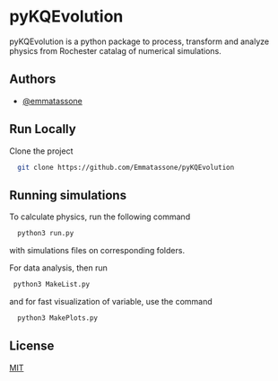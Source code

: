 
# pyKQEvolution

pyKQEvolution is a python package to process, transform and analyze physics from Rochester catalag of numerical simulations.


## Authors

- [@emmatassone](https://www.github.com/emmatassone)


## Run Locally

Clone the project

```bash
  git clone https://github.com/Emmatassone/pyKQEvolution
```




## Running simulations

To calculate physics, run the following command

```bash
  python3 run.py
```
with simulations files on corresponding folders.

For data analysis, then run
 ```bash
  python3 MakeList.py
```
and for fast visualization of variable, use the command
```bash
  python3 MakePlots.py
```
## License

[MIT](https://choosealicense.com/licenses/mit/)

